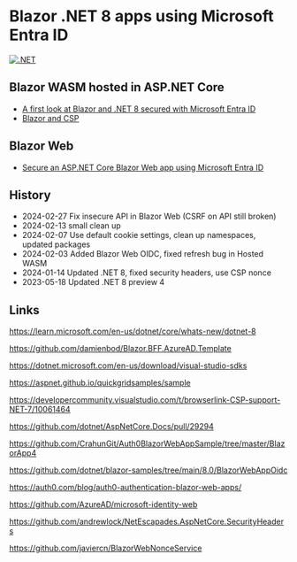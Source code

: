 # Blazor .NET 8 apps using Microsoft Entra ID

[![.NET](https://github.com/damienbod/Hostedblazor8Aad/actions/workflows/dotnet.yml/badge.svg)](https://github.com/damienbod/Hostedblazor8Aad/actions/workflows/dotnet.yml)

## Blazor WASM hosted in ASP.NET Core

- [A first look at Blazor and .NET 8 secured with Microsoft Entra ID](https://damienbod.com/2023/03/20/a-first-look-at-blazor-and-net-8/)
- [Blazor and CSP](https://damienbod.com/2023/05/22/blazor-and-csp/)

## Blazor Web

- [Secure an ASP.NET Core Blazor Web app using Microsoft Entra ID](https://damienbod.com/2024/02/05/secure-an-asp-net-core-blazor-web-app-using-microsoft-entra-id/)

## History

- 2024-02-27 Fix insecure API in Blazor Web (CSRF on API still broken)
- 2024-02-13 small clean up
- 2024-02-07 Use default cookie settings, clean up namespaces, updated packages
- 2024-02-03 Added Blazor Web OIDC, fixed refresh bug in Hosted WASM 
- 2024-01-14 Updated .NET 8, fixed security headers, use CSP nonce
- 2023-05-18 Updated .NET 8 preview 4

## Links

https://learn.microsoft.com/en-us/dotnet/core/whats-new/dotnet-8

https://github.com/damienbod/Blazor.BFF.AzureAD.Template

https://dotnet.microsoft.com/en-us/download/visual-studio-sdks

https://aspnet.github.io/quickgridsamples/sample

https://developercommunity.visualstudio.com/t/browserlink-CSP-support-NET-7/10061464

https://github.com/dotnet/AspNetCore.Docs/pull/29294

https://github.com/CrahunGit/Auth0BlazorWebAppSample/tree/master/BlazorApp4

https://github.com/dotnet/blazor-samples/tree/main/8.0/BlazorWebAppOidc

https://auth0.com/blog/auth0-authentication-blazor-web-apps/

https://github.com/AzureAD/microsoft-identity-web

https://github.com/andrewlock/NetEscapades.AspNetCore.SecurityHeaders

https://github.com/javiercn/BlazorWebNonceService